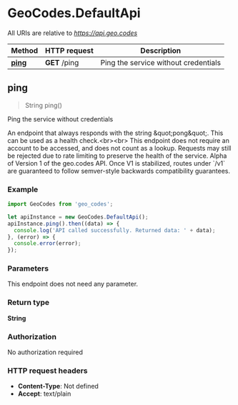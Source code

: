 # GeoCodes.DefaultApi

All URIs are relative to *https://api.geo.codes*

Method | HTTP request | Description
------------- | ------------- | -------------
[**ping**](DefaultApi.md#ping) | **GET** /ping | Ping the service without credentials



## ping

> String ping()

Ping the service without credentials

An endpoint that always responds with the string \&quot;pong\&quot;. This can be used as a health check.&lt;br&gt;&lt;br&gt;  This endpoint does not require an account to be accessed, and does not count as a lookup. Requests may still be rejected due to rate limiting to preserve the health of the service.  Alpha of Version 1 of the geo.codes API. Once V1 is stabilized, routes under &#x60;/v1&#x60; are guaranteed to follow semver-style backwards compatibility guarantees.

### Example

```javascript
import GeoCodes from 'geo_codes';

let apiInstance = new GeoCodes.DefaultApi();
apiInstance.ping().then((data) => {
  console.log('API called successfully. Returned data: ' + data);
}, (error) => {
  console.error(error);
});

```

### Parameters

This endpoint does not need any parameter.

### Return type

**String**

### Authorization

No authorization required

### HTTP request headers

- **Content-Type**: Not defined
- **Accept**: text/plain

